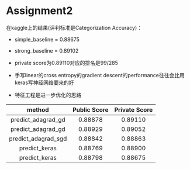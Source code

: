 # Assignment2

在kaggle上的结果(评判标准是Categorization Accuracy)：

- simple_baseline = 0.88675
- strong_baseline = 0.89102

- private score为0.89110对应的排名是99/285
- 手写linear的cross entropy的gradient descent的performance往往会比用keras写神经网络要来的好
- 特征工程是进一步优化的思路

|       method        | Public Score | Private Score |
| :-----------------: | :----------: | :-----------: |
| predict_adagrad_gd  |   0.88878    |    0.89110    |
| predict_adagrad_gd  |   0.88929    |    0.89052    |
| predict_adagrad_sgd |   0.88842    |    0.88863    |
|    predict_keras    |   0.88769    |    0.88900    |
|    predict_keras    |   0.88798    |    0.88675    |

